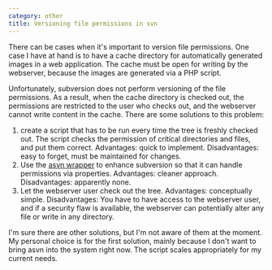 ```yaml
---
category: other
title: Versioning file permissions in svn
---
```


There can be cases when it\'s important to version file permissions. One
case I have at hand is to have a cache directory for automatically
generated images in a web application. The cache must be open for
writing by the webserver, because the images are generated via a PHP
script.

Unfortunately, subversion does not perform versioning of the file
permissions. As a result, when the cache directory is checked out, the
permissions are restricted to the user who checks out, and the webserver
cannot write content in the cache. There are some solutions to this
problem:

1.  create a script that has to be run every time the tree is freshly
    checked out. The script checks the permission of critical
    directories and files, and put them correct. Advantages: quick to
    implement. Disadvantages: easy to forget, must be maintained for
    changes.
2.  Use the [asvn
    wrapper](http://svn.collab.net/repos/svn/trunk/contrib/client-side/asvn)
    to enhance subversion so that it can handle permissions via
    properties. Advantages: cleaner approach. Disadvantages: apparently
    none.
3.  Let the webserver user check out the tree. Advantages: conceptually
    simple. Disadvantages: You have to have access to the webserver
    user, and if a security flaw is available, the webserver can
    potentially alter any file or write in any directory.

I\'m sure there are other solutions, but I\'m not aware of them at the
moment. My personal choice is for the first solution, mainly because I
don\'t want to bring asvn into the system right now. The script scales
appropriately for my current needs.
